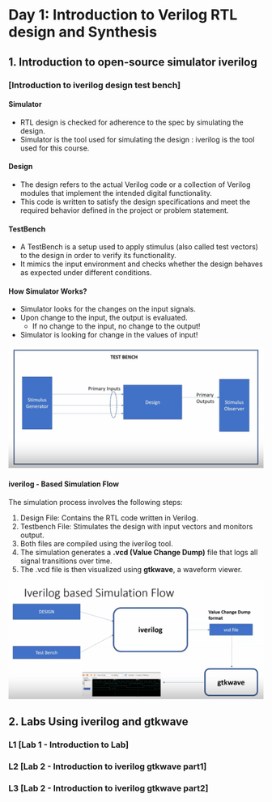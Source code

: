 # Day 1: Introduction to Verilog RTL design and Synthesis

## 1. Introduction to open-source simulator iverilog

### [Introduction to iverilog design test bench]

#### Simulator
- RTL design is checked for adherence to the spec by simulating the design.
- Simulator is the tool used for simulating the design : iverilog is the tool used for this course.

#### Design
- The design refers to the actual Verilog code or a collection of Verilog modules that implement the intended digital functionality.
- This code is written to satisfy the design specifications and meet the required behavior defined in the project or problem statement.

#### TestBench
- A TestBench is a setup used to apply stimulus (also called test vectors) to the design in order to verify its functionality.
- It mimics the input environment and checks whether the design behaves as expected under different conditions.

#### How Simulator Works?
- Simulator looks for the changes on the input signals.
- Upon change to the input, the output is evaluated.
   - If no change to the input, no change to the output!
- Simulator is looking for change in the values of input!

![Alt Text](images/Test_Bench.png)

#### iverilog - Based Simulation Flow
The simulation process involves the following steps:
  1. Design File: Contains the RTL code written in Verilog.
  2. Testbench File: Stimulates the design with input vectors and monitors output.
  3. Both files are compiled using the iverilog tool.
  4. The simulation generates a <strong> .vcd (Value Change Dump)</strong> file that logs all signal transitions over time.
  5. The .vcd file is then visualized using <strong> gtkwave</strong>, a waveform viewer.

![Alt Text](images/iverilog_based_simulation_flow.png)

## 2. Labs Using iverilog and gtkwave

### L1 [Lab 1 - Introduction to Lab]

### L2 [Lab 2 - Introduction to iverilog gtkwave part1]

### L3 [Lab 2 - Introduction to iverilog gtkwave part2]

 






